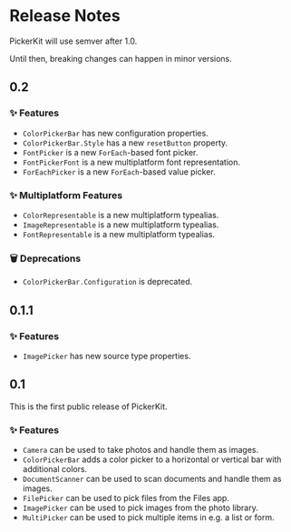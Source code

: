 # Release Notes

PickerKit will use semver after 1.0. 

Until then, breaking changes can happen in minor versions.



## 0.2

### ✨ Features

* ``ColorPickerBar`` has new configuration properties.
* ``ColorPickerBar.Style`` has a new `resetButton` property.
* ``FontPicker`` is a new `ForEach`-based font picker.
* ``FontPickerFont`` is a new multiplatform font representation.
* ``ForEachPicker`` is a new `ForEach`-based value picker.

### ✨ Multiplatform Features

* ``ColorRepresentable`` is a new multiplatform typealias.
* ``ImageRepresentable`` is a new multiplatform typealias.
* ``FontRepresentable`` is a new multiplatform typealias.

### 🗑️ Deprecations

* ``ColorPickerBar.Configuration`` is deprecated.



## 0.1.1

### ✨ Features

* ``ImagePicker`` has new source type properties.



## 0.1

This is the first public release of PickerKit.

### ✨ Features

* ``Camera`` can be used to take photos and handle them as images.
* ``ColorPickerBar`` adds a color picker to a horizontal or vertical bar with additional colors.
* ``DocumentScanner`` can be used to scan documents and handle them as images.
* ``FilePicker`` can be used to pick files from the Files app.
* ``ImagePicker`` can be used to pick images from the  photo library.
* ``MultiPicker`` can be used to pick multiple items in e.g. a list or form.
